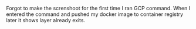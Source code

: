Forgot to make the screnshoot for the first time I ran GCP command. 
When I entered the command and pushed my docker image to container registry later it shows layer already exits.
